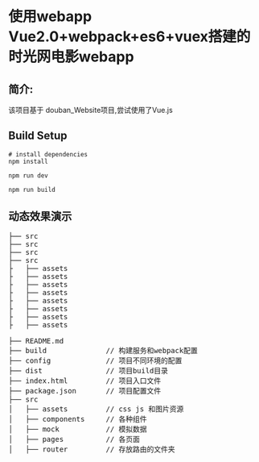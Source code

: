 
使用webapp Vue2.0+webpack+es6+vuex搭建的时光网电影webapp
====
简介:
---
该项目基于 douban_Website项目,尝试使用了Vue.js
  
Build Setup
---
```
# install dependencies
npm install

npm run dev

npm run build
```

动态效果演示
---

<pre>
├── src
├── src
├── src
├── src
├   ├── assets 
├   ├── assets 
├   ├── assets 
├   ├── assets 
├   ├── assets 
├   ├── assets 
├   ├── assets 
├   ├── assets 

├── README.md           
├── build              // 构建服务和webpack配置
├── config             // 项目不同环境的配置
├── dist               // 项目build目录
├── index.html         // 项目入口文件
├── package.json       // 项目配置文件
├── src
│   ├── assets         // css js 和图片资源
│   ├── components     // 各种组件
│   ├── mock           // 模拟数据
│   ├── pages          // 各页面
│   ├── router         // 存放路由的文件夹
<pre>
